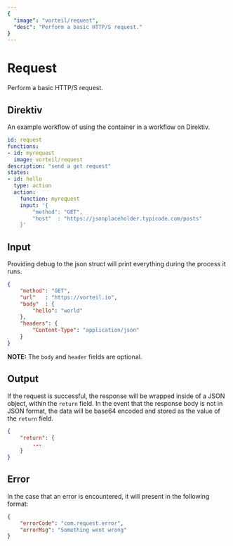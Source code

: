 ```yaml
---
{
  "image": "vorteil/request",
  "desc": "Perform a basic HTTP/S request."
}
---
```

# Request

Perform a basic HTTP/S request.

## Direktiv

An example workflow of using the container in a workflow on Direktiv.


```yaml
id: request
functions:
- id: myrequest
  image: vorteil/request
description: "send a get request" 
states:
- id: hello
  type: action
  action: 
    function: myrequest
    input: '{
        "method": "GET",
        "host"  : "https://jsonplaceholder.typicode.com/posts"
    }'
```

## Input

Providing debug to the json struct will print everything during the process it runs.

```json
{
    "method": "GET",
    "url"   : "https://vorteil.io",
    "body"  : {
        "hello": "world"
    },
    "headers": {
        "Content-Type": "application/json" 
    }
}
```

**NOTE:** The `body` and `header` fields are optional.

## Output

If the request is successful, the response will be wrapped inside of a JSON object, within the `return` field.
In the event that the response body is not in JSON format, the data will be base64 encoded and stored as the value of the `return` field.


```json
{
    "return": {
        ...
    }
}
```

## Error

In the case that an error is encountered, it will present in the following format:

```json
{
    "errorCode": "com.request.error",
    "errorMsg": "Something went wrong"
}
```